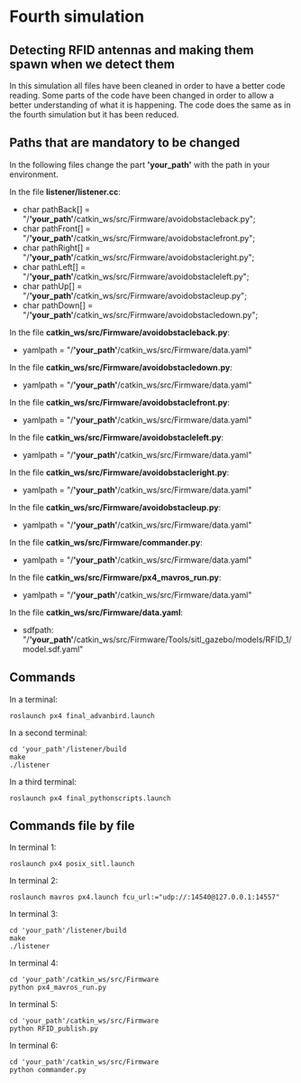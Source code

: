 # Fourth simulation
## Detecting RFID antennas and making them spawn when we detect them

In this simulation all files have been cleaned in order to have a better code reading. Some parts of the code have been changed in order to allow a better understanding of what it is happening. The code does the same as in the fourth simulation but it has been reduced.  



## Paths that are mandatory to be changed

In the following files change the part **'your_path'** with the path in your environment. 

In the file **listener/listener.cc**:

* char pathBack[] = "/**'your\_path'**/catkin_ws/src/Firmware/avoidobstacleback.py"; 
* char pathFront[] = "/**'your\_path'**/catkin_ws/src/Firmware/avoidobstaclefront.py";
* char pathRight[] = "/**'your\_path'**/catkin_ws/src/Firmware/avoidobstacleright.py";
* char pathLeft[] = "/**'your\_path'**/catkin_ws/src/Firmware/avoidobstacleleft.py";
* char pathUp[] = "/**'your\_path'**/catkin_ws/src/Firmware/avoidobstacleup.py";
* char pathDown[] = "/**'your\_path'**/catkin_ws/src/Firmware/avoidobstacledown.py";

In the file **catkin_ws/src/Firmware/avoidobstacleback.py**:

* yamlpath = "/**'your\_path'**/catkin_ws/src/Firmware/data.yaml"

In the file **catkin_ws/src/Firmware/avoidobstacledown.py**:

* yamlpath = "/**'your\_path'**/catkin_ws/src/Firmware/data.yaml"

In the file **catkin_ws/src/Firmware/avoidobstaclefront.py**:

* yamlpath = "/**'your\_path'**/catkin_ws/src/Firmware/data.yaml"

In the file **catkin_ws/src/Firmware/avoidobstacleleft.py**:

* yamlpath = "/**'your\_path'**/catkin_ws/src/Firmware/data.yaml"

In the file **catkin_ws/src/Firmware/avoidobstacleright.py**:

* yamlpath = "/**'your\_path'**/catkin_ws/src/Firmware/data.yaml"

In the file **catkin_ws/src/Firmware/avoidobstacleup.py**:

* yamlpath = "/**'your\_path'**/catkin_ws/src/Firmware/data.yaml"

In the file **catkin_ws/src/Firmware/commander.py**:

* yamlpath = "/**'your\_path'**/catkin_ws/src/Firmware/data.yaml"

In the file **catkin\_ws/src/Firmware/px4\_mavros\_run.py**:

* yamlpath = "/**'your\_path'**/catkin_ws/src/Firmware/data.yaml"

In the file **catkin\_ws/src/Firmware/data.yaml**:

* sdfpath: "/**'your\_path'**/catkin_ws/src/Firmware/Tools/sitl\_gazebo/models/RFID\_1/model.sdf.yaml"  

## Commands

In a terminal:

```
roslaunch px4 final_advanbird.launch
```

In a second terminal:

```
cd 'your_path'/listener/build
make 
./listener
```

In a third terminal:

```
roslaunch px4 final_pythonscripts.launch
```


## Commands file by file

In terminal 1:

```
roslaunch px4 posix_sitl.launch
```

In terminal 2:

```
roslaunch mavros px4.launch fcu_url:="udp://:14540@127.0.0.1:14557"
```

In terminal 3:

```
cd 'your_path'/listener/build
make 
./listener
```

In terminal 4:

```
cd 'your_path'/catkin_ws/src/Firmware
python px4_mavros_run.py
```

In terminal 5:

```
cd 'your_path'/catkin_ws/src/Firmware
python RFID_publish.py
```

In terminal 6:

```
cd 'your_path'/catkin_ws/src/Firmware
python commander.py
```





